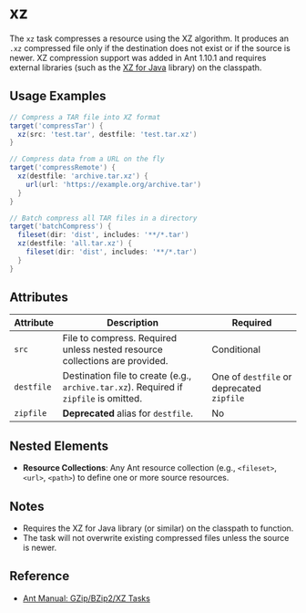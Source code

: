 # xz

The `xz` task compresses a resource using the XZ algorithm. It produces an `.xz` compressed file only if the destination does not exist or if the source is newer. XZ compression support was added in Ant 1.10.1 and requires external libraries (such as the [XZ for Java](https://tukaani.org/xz/) library) on the classpath.

## Usage Examples

```groovy
// Compress a TAR file into XZ format
target('compressTar') {
  xz(src: 'test.tar', destfile: 'test.tar.xz')
}

// Compress data from a URL on the fly
target('compressRemote') {
  xz(destfile: 'archive.tar.xz') {
    url(url: 'https://example.org/archive.tar')
  }
}

// Batch compress all TAR files in a directory
target('batchCompress') {
  fileset(dir: 'dist', includes: '**/*.tar')
  xz(destfile: 'all.tar.xz') {
    fileset(dir: 'dist', includes: '**/*.tar')
  }
}
```

## Attributes

| Attribute  | Description                                                                            | Required                                  |
|------------|----------------------------------------------------------------------------------------|-------------------------------------------|
| `src`      | File to compress. Required unless nested resource collections are provided.            | Conditional                               |
| `destfile` | Destination file to create (e.g., `archive.tar.xz`). Required if `zipfile` is omitted. | One of `destfile` or deprecated `zipfile` |
| `zipfile`  | **Deprecated** alias for `destfile`.                                                   | No                                        |

## Nested Elements

- **Resource Collections**: Any Ant resource collection (e.g., `<fileset>`, `<url>`, `<path>`) to define one or more source resources.

## Notes

- Requires the XZ for Java library (or similar) on the classpath to function.  
- The task will not overwrite existing compressed files unless the source is newer.

## Reference

- [Ant Manual: GZip/BZip2/XZ Tasks](https://ant.apache.org/manual/Tasks/pack.html)
